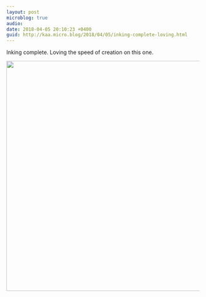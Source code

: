 ```yaml
---
layout: post
microblog: true
audio: 
date: 2018-04-05 20:10:23 +0400
guid: http://kaa.micro.blog/2018/04/05/inking-complete-loving.html
---
```

Inking complete. Loving the speed of creation on this one.

<img src="https://micro.kaa.bz/uploads/2018/459def88b0.jpg" width="600" height="600" />
